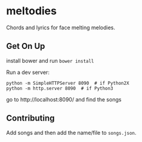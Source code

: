 meltodies
=========

Chords and lyrics for face melting melodies.

Get On Up
---------

install bower and run `bower install`

Run a dev server:

    python -m SimpleHTTPServer 8090  # if Python2X
    python -m http.server 8090  # if Python3

go to http://localhost:8090/ and find the songs


Contributing
------------

Add songs and then add the name/file to `songs.json`.
